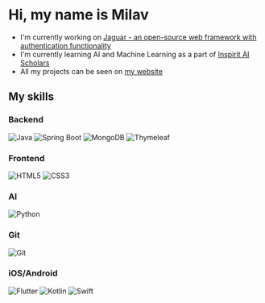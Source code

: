 # Hi, my name is Milav

- I'm currently working on [Jaguar - an open-source web framework with authentication functionality](https://github.com/shahmilav/jaguar)
- I'm currently learning AI and Machine Learning as a part of [Inspirit AI Scholars](https://www.inspiritai.com/)
- All my projects can be seen on [my website](https://shahmilav.github.io/)

## My skills

### Backend
![Java](https://img.shields.io/badge/Java-f0921b?style=for-the-badge&logo=java&logoColor=white)
![Spring Boot](https://img.shields.io/badge/Spring-6db33f?style=for-the-badge&logo=spring&logoColor=white)
![MongoDB](https://img.shields.io/badge/MongoDB-47A248?style=for-the-badge&logo=mongodb&logoColor=white)
![Thymeleaf](https://img.shields.io/badge/Thymeleaf-05F0F?style=for-the-badge&logo=spring&logoColor=white)


### Frontend
![HTML5](https://img.shields.io/badge/HTML5-E34F26?style=for-the-badge&logo=html5&logoColor=white)
![CSS3](https://img.shields.io/badge/CSS3-1572B6?style=for-the-badge&logo=css3&logoColor=white)


### AI
![Python](https://img.shields.io/badge/Python-3776AB?style=for-the-badge&logo=python&logoColor=white)

### Git
![Git](https://img.shields.io/badge/Git-F05032?style=for-the-badge&logo=git&logoColor=white)

### iOS/Android
![Flutter](https://img.shields.io/badge/Flutter-02569B?style=for-the-badge&logo=flutter&logoColor=white)
![Kotlin](https://img.shields.io/badge/Kotlin-7F52FF?style=for-the-badge&logo=kotlin&logoColor=white)
![Swift](https://img.shields.io/badge/Swift-F05138?style=for-the-badge&logo=swift&logoColor=white)


